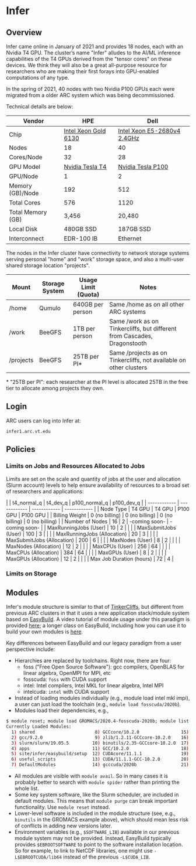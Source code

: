 # Infer #

## Overview ##
Infer came online in January of 2021 and provides 18 nodes, each with an Nvidia T4 GPU. The cluster’s name "Infer" alludes to the AI/ML inference capabilities of the T4 GPUs derived from the "tensor cores" on these devices. We think they will also be a great all-purpose resource for researchers who are making their first forays into GPU-enabled computations of any type.

In the spring of 2021, 40 nodes with two Nvidia P100 GPUs each were migrated from a older ARC system which was being decommissioned.

Technical details are below:

| Vendor | HPE | Dell
| ------------ | ------------ | ------------ |
| Chip | [Intel Xeon Gold 6130](https://en.wikichip.org/wiki/intel/xeon_gold/6130 "Intel Xeon Intel Xeon Gold 6130") | [Intel Xeon E5-2680v4 2.4GHz](https://en.wikichip.org/wiki/intel/xeon_e5/e5-2680_v4) |
| Nodes | 18 | 40 |
| Cores/Node | 32 | 28 |
| GPU Model | [Nvidia Tesla T4](https://www.nvidia.com/en-us/data-center/tesla-t4/ "Nvidia Tesla T4") | [Nvidia Tesla P100](https://www.nvidia.com/en-us/data-center/tesla-p100/)
| GPU/Node | 1 | 2 |
| Memory (GB)/Node | 192 | 512 |
| Total Cores | 576 | 1120 |
| Total Memory (GB) | 3,456 | 20,480 |
| Local Disk | 480GB SSD | 187GB SSD |
| Interconnect | EDR-100 IB | Ethernet |

The nodes in the Infer cluster have connectivity to network storage systems serving personal "home" and "work" storage space, and also a multi-user shared storage location "projects".

| Mount | Storage System | Usage Limit (Quota) | Notes |
| ------------ | ------------ | ------------ |------------ |
| /home | Qumulo | 640GB per person | Same /home as on all other ARC systems |
| /work | BeeGFS | 1TB per person | Same /work as on Tinkercliffs, but different from Cascades, Dragonstooth |
| /projects | BeeGFS | 25TB per PI\* | Same /projects as on Tinkercliffs, not available on other clusters |

\* "25TB per PI": each researcher at the PI level is allocated 25TB in the free tier to allocate among projects they own.

<a name="login"></a>
## Login ##
ARC users can log into Infer at:

`infer1.arc.vt.edu`

<!-- For testing purposes, all users will be alloted 240 core-hours each month in the "personal" allocation. Researchers at the PI level are able to request resource allocations in the "free" tier (usage fully subsidized by VT) and can allocate 600,000 monthly billing units (normal_q core-hours) among their projects.

To do this, log in to the ARC allocation portal https://coldfront.arc.vt.edu,
 - select or create a project
 - click the "+ Request Resource Allocation" button
 - Choose the "Compute (Free) (Cluster)" allocation type

Usage needs in excess of 600,000 monthly billing units can be purchased via the [ARC Cost Center](https://arc.vt.edu/arc-investment-computing-and-cost-center/ "ARC Cost Center").
-->

<a name="policy"></a>
## Policies ##
### Limits on Jobs and Resources Allocated to Jobs
Limits are set on the scale and quantity of jobs at the user and allocation (Slurm account) levels to help ensure availability of resources to a broad set of researchers and applications:

| | t4_normal_q | t4_dev_q | p100_normal_q | p100_dev_q |
| ------------ | ------------ | ------------ | ------------ |
| Node Type | T4 GPU | T4 GPU | P100 GPU | P100 GPU |
| Billing Weight | 0 (no billing) | 0 (no billing) | 0 (no billing) | 0 (no billing) |
| Number of Nodes | 16 | 2 | -coming soon- | -coming soon- |
| MaxRunningJobs (User) | 10 | 2 | | |
| MaxSubmitJobs (User) | 100 | 3 | | |
| MaxRunningJobs (Allocation) | 20 | 3 | | |
| MaxSubmitJobs (Allocation) | 200 | 6 | | |
| MaxNodes (User) | 8 | 2 | | |
| MaxNodes (Allocation) | 12 | 2 | | |
| MaxCPUs (User) | 256 | 64 | | |
| MaxCPUs (Allocation) | 384 | 64 | | |
| MaxGPUs (User) | 8 | 2 | | |
| MaxGPUs (Allocation) | 12 | 2 | | |
| Max Job Duration (hours) | 72 | 4 |

### Limits on Storage ###

<!-- Tinkercliffs is part of the [ARC cost center](https://arc.vt.edu/arc-investment-computing-and-cost-center/ "ARC cost center"), which provides a substantial "free tier" of usage. Each researcher is provided 600,000 billing units (1 billing unit = 1 TC normal_q core-hour) which can be divided among all projects and allocations they own. Monthly billing is based on usage attributed to jobs which complete in that month, so jobs which start in month A and finish in month B are billed in month B. -->

<a name="software"></a>
## Modules ##
Infer's module structure is similar to that of [TinkerCliffs](/tinkercliffs), but  different from previous ARC clusters in that it uses a new application stack/module system based on [EasyBuild](https://easybuild.readthedocs.io "EasyBuild"). <!-- Our old application stack was home-grown and involved a fair amount of overhead in getting new modules - e.g., new versions of a package - installed. EasyBuild streamlines a lot of that work and should also make it trivial in some cases for users to install their own versions of packages if they so desire.--> A video tutorial of module usage under this paradigm is provided [here](https://video.vt.edu/media/ARCA+Using+modules+to+access+software+packages+%28EasyBuild+version%29/0_nhj2cdjy/176584251 "here"); a longer class on EasyBuild, including how you can use it to build your own modules is [here](https://video.vt.edu/media/Using+EasyBuild+to+Access+and+Compile+Scientific+Software/1_jfcy5kc1/176584251 "here"). 

Key differences between EasyBuild and our legacy paradigm from a user perspective include:
* Hierarchies are replaced by toolchains. Right now, there are four:
    * foss ("Free Open Source Software"): gcc compilers, OpenBLAS for linear algebra, OpenMPI for MPI, etc
    * fosscuda: `foss` with CUDA support
    * intel: Intel compilers, Intel MKL for linear algebra, Intel MPI
    * intelcuda: `intel` with CUDA support
* Instead of loading modules individually (e.g., module load intel mkl impi), a user can just load the toolchain (e.g., `module load fosscuda/2020b`).
* Modules load their dependencies, e.g.,
```bash
$ module reset; module load GROMACS/2020.4-fosscuda-2020b; module list
Currently Loaded Modules:
  1) shared                       8) GCCcore/10.2.0                15) numactl/2.0.13-GCCcore-10.2.0     22) GDRCopy/2.1-GCCcore-10.2.0-CUDA-11.1.1  29) FFTW/3.3.8-gompic-2020b
  2) gcc/9.2.0                    9) zlib/1.2.11-GCCcore-10.2.0    16) XZ/5.2.5-GCCcore-10.2.0           23) UCX/1.9.0-GCCcore-10.2.0-CUDA-11.1.1    30) ScaLAPACK/2.1.0-gompic-2020b
  3) slurm/slurm/19.05.5         10) binutils/2.35-GCCcore-10.2.0  17) libxml2/2.9.10-GCCcore-10.2.0     24) libfabric/1.11.0-GCCcore-10.2.0         31) fosscuda/2020b
  4) apps                        11) GCC/10.2.0                    18) libpciaccess/0.16-GCCcore-10.2.0  25) PMIx/3.1.5-GCCcore-10.2.0               32) GROMACS/2020.4-fosscuda-2020b
  5) site/infer/easybuild/setup  12) CUDAcore/11.1.1               19) hwloc/2.2.0-GCCcore-10.2.0        26) OpenMPI/4.0.5-gcccuda-2020b
  6) useful_scripts              13) CUDA/11.1.1-GCC-10.2.0        20) libevent/2.1.12-GCCcore-10.2.0    27) OpenBLAS/0.3.12-GCC-10.2.0
  7) DefaultModules              14) gcccuda/2020b                 21) Check/0.15.2-GCCcore-10.2.0       28) gompic/2020b
```

* All modules are visible with `module avail`. So in many cases it is probably better to search with `module spider` rather than printing the whole list.
* Some key system software, like the Slurm scheduler, are included in default modules. This means that `module purge` can break important functionality. Use `module reset` instead.
* Lower-level software is included in the module structure (see, e.g., `binutils` in the GROMACS example above), which should mean less risk of conflicts in adding new versions later.
* Environment variables (e.g., `$SOFTWARE_LIB`) available in our previous module system may not be provided. Instead, EasyBuild typically provides `$EBROOTSOFTWARE` to point to the software installation location. So for example, to link to NetCDF libraries, one might use `-L$EBROOTCUDA/lib64` instead of the previous `-L$CUDA_LIB`.
